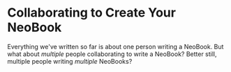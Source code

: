 # Collaborating to Create Your NeoBook

Everything we've written so far is about one person writing a NeoBook. But what about *multiple* people collaborating to write a NeoBook? Better still, multiple people writing *multiple* NeoBooks? 

